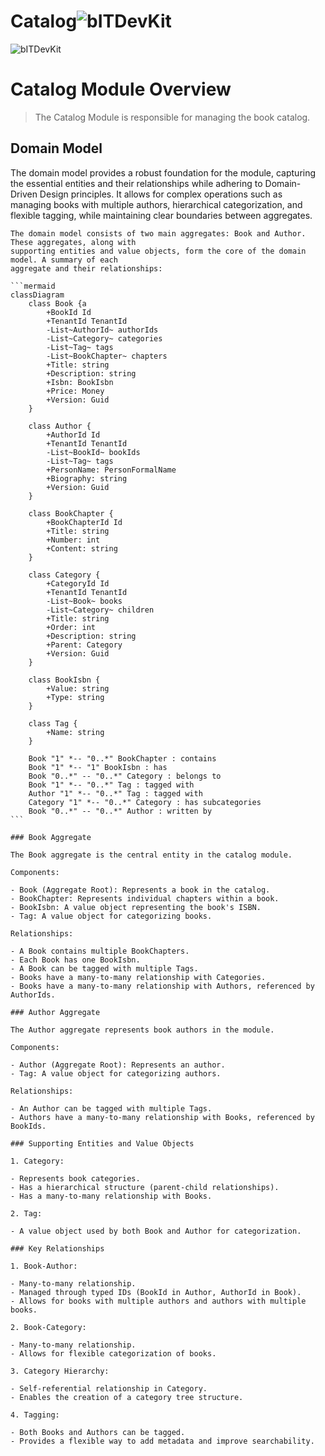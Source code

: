 Catalog![bITDevKit](https://raw.githubusercontent.com/bridgingIT/bITdevKit.Examples.BookFiesta/main/bITDevKit_Logo.png)
=====================================

![bITDevKit](https://raw.githubusercontent.com/bridgingIT/bITdevKit.Examples.BookFiesta/main/bITDevKit_BookFiesta_Banner.png)

# Catalog Module Overview

> The Catalog Module is responsible for managing the book catalog.

## Domain Model

The domain model provides a robust foundation for the module, capturing the essential entities and
their relationships while adhering to Domain-Driven Design principles. It allows for complex
operations such as managing books with multiple authors, hierarchical categorization, and flexible
tagging, while maintaining clear boundaries between aggregates.
~~~~
The domain model consists of two main aggregates: Book and Author. These aggregates, along with
supporting entities and value objects, form the core of the domain model. A summary of each
aggregate and their relationships:

```mermaid
classDiagram
    class Book {a
        +BookId Id
        +TenantId TenantId
        -List~AuthorId~ authorIds
        -List~Category~ categories
        -List~Tag~ tags
        -List~BookChapter~ chapters
        +Title: string
        +Description: string
        +Isbn: BookIsbn
        +Price: Money
        +Version: Guid
    }

    class Author {
        +AuthorId Id
        +TenantId TenantId
        -List~BookId~ bookIds
        -List~Tag~ tags
        +PersonName: PersonFormalName
        +Biography: string
        +Version: Guid
    }

    class BookChapter {
        +BookChapterId Id
        +Title: string
        +Number: int
        +Content: string
    }

    class Category {
        +CategoryId Id
        +TenantId TenantId
        -List~Book~ books
        -List~Category~ children
        +Title: string
        +Order: int
        +Description: string
        +Parent: Category
        +Version: Guid
    }

    class BookIsbn {
        +Value: string
        +Type: string
    }

    class Tag {
        +Name: string
    }

    Book "1" *-- "0..*" BookChapter : contains
    Book "1" *-- "1" BookIsbn : has
    Book "0..*" -- "0..*" Category : belongs to
    Book "1" *-- "0..*" Tag : tagged with
    Author "1" *-- "0..*" Tag : tagged with
    Category "1" *-- "0..*" Category : has subcategories
    Book "0..*" -- "0..*" Author : written by
```

### Book Aggregate

The Book aggregate is the central entity in the catalog module.

Components:

- Book (Aggregate Root): Represents a book in the catalog.
- BookChapter: Represents individual chapters within a book.
- BookIsbn: A value object representing the book's ISBN.
- Tag: A value object for categorizing books.

Relationships:

- A Book contains multiple BookChapters.
- Each Book has one BookIsbn.
- A Book can be tagged with multiple Tags.
- Books have a many-to-many relationship with Categories.
- Books have a many-to-many relationship with Authors, referenced by AuthorIds.

### Author Aggregate

The Author aggregate represents book authors in the module.

Components:

- Author (Aggregate Root): Represents an author.
- Tag: A value object for categorizing authors.

Relationships:

- An Author can be tagged with multiple Tags.
- Authors have a many-to-many relationship with Books, referenced by BookIds.

### Supporting Entities and Value Objects

1. Category:

- Represents book categories.
- Has a hierarchical structure (parent-child relationships).
- Has a many-to-many relationship with Books.

2. Tag:

- A value object used by both Book and Author for categorization.

### Key Relationships

1. Book-Author:

- Many-to-many relationship.
- Managed through typed IDs (BookId in Author, AuthorId in Book).
- Allows for books with multiple authors and authors with multiple books.

2. Book-Category:

- Many-to-many relationship.
- Allows for flexible categorization of books.

3. Category Hierarchy:

- Self-referential relationship in Category.
- Enables the creation of a category tree structure.

4. Tagging:

- Both Books and Authors can be tagged.
- Provides a flexible way to add metadata and improve searchability.
